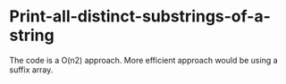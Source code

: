 # Print-all-distinct-substrings-of-a-string

The code is a O(n2) approach. More efficient approach would be using a suffix array.

